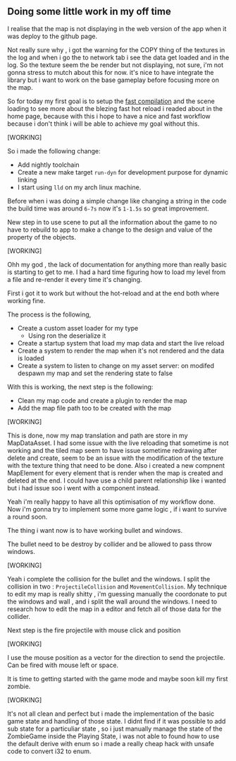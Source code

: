 

## Doing some little work in my off time


I realise that the map is not displaying in the web version of the app
when it was deploy to the github page.

Not really sure why , i got the warning for the COPY thing of the textures
in the log and when i go the to network tab i see the data get loaded
and in the log. So the texture seem the be render but not displaying,
not sure, i'm not gonna stress to mutch about this for now. it's nice
to have integrate the library but i want to work on the base gameplay
before focusing more on the map.


So for today my first goal is to setup the
[fast compilation](https://bevyengine.org/learn/book/getting-started/setup/#enable-fast-compiles-optional)
and the scene loading to see more about the blezing fast hot reload i readed about
in the home page, because with this i hope to have a nice and fast workflow because
i don't think i will be able to achieve my goal without this.

[WORKING]

So i made the following change:

* Add nightly toolchain
* Create a new make target `run-dyn` for development purpose for
dynamic linking
* I start using `lld` on my arch linux machine.

Before when i was doing a simple change like changing a string
in the code the build time was around `6-7s` now it's `1-1.5s`
so great improvement.

New step in to use scene to put all the information about the
game to no have to rebuild to app to make a change to the design
and value of the property of the objects. 


[WORKING]

Ohh my god , the lack of documentation for anything more than really basic
is starting to get to me. I had a hard time figuring how to load my level
from a file and re-render it every time it's changing.

First i got it to work but without the hot-reload and at the end both
where working fine.

The process is the following,
* Create a custom asset loader for my type
    * Using ron the deserialize it
* Create a startup system that load my map data and start the live reload
* Create a system to render the map when it's not rendered and the data is loaded
* Create a system to listen to change on my asset server: on modifed despawn my map and set the rendering state to false

With this is working, the next step is the following:

* Clean my map code and create a plugin to render the map
* Add the map file path too to be created with the map

[WORKING]

This is done, now my map translation and path are store in my MapDataAsset.
I had some issue with the live reloading that sometime is not working and
the tiled map seem to have issue sometime redrawing after delete and create,
seem to be an issue with the modification of the texture with the texture
thing that need to be done.
Also i created a new compnent MapElement for every element that is render
when the map is created and deleted at the end. I could have use a child
parent relationship like i wanted but i had issue soo i went with a component
instead.

Yeah i'm really happy to have all this optimisation of my workflow done.
Now i'm gonna try to implement some more game logic , if i want to survive
a round soon.

The thing i want now is to have working bullet and windows.

The bullet need to be destroy by collider and be allowed to pass throw windows.

[WORKING]

Yeah i complete the collision for the bullet and the windows.
I split the collision in two : `ProjectileCollision` and `MovementCollision`.
My technique to edit my map is really shitty , i'm guessing manually the coordonate
to put the windows and wall , and i split the wall around the windows.
I need to research how to edit the map in a editor and fetch all of those data
for the collider.

Next step is the fire projectile with mouse click and position

[WORKING]

I use the mouse position as a vector for the direction to send the projectile.
Can be fired with mouse left or space.

It is time to getting started with the game mode and maybe soon kill my first zombie.

[WORKING]

It's not all clean and perfect but i made the implementation of the basic game state
and handling of those state.
I didnt find if it was possible to add sub state for a particuliar state , so
i just manually manage the state of the ZombieGame inside the Playing State,
i was not able to found how to use the default derive with enum so i made
a really cheap hack with unsafe code to convert i32 to enum.


